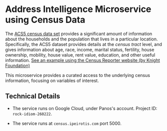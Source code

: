 # Address Intelligence Microservice using Census Data


The [ACS5 census data set](https://www.census.gov/programs-surveys/acs/guidance/subjects.html) provides a significant amount of information about the households and the population that lives in a particular location. Specifically, the ACS5 dataset provides details at the _census tract_ level, and gives information about age, race, income, marital status, fertility,  house ownership, mobility, house value, rent value, education,  and other useful information. [See an example using the Census Reporter website (by Knight Foundation)](https://censusreporter.org/profiles/14000US36061003300-census-tract-33-new-york-ny/)

This microservice provides a curated access to the underlying census information, focusing on variables of interest. 

## Technical Details

* The service runs on Google Cloud, under Panos's account. Project ID: `rock-idiom-260222`.

* The service runs at `census.ipeirotis.com` port 5000.


